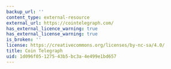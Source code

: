 ```yaml
---
backup_url: ''
content_type: external-resource
external_url: https://cointelegraph.com/
has_external_licence_warning: true
has_external_license_warning: true
is_broken: ''
license: https://creativecommons.org/licenses/by-nc-sa/4.0/
title: Coin Telegraph
uid: 1d096f05-1275-43b5-bc3a-4e499e1bd657
---
```

